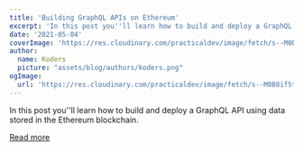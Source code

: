 ```yaml
---
title: 'Building GraphQL APIs on Ethereum'
excerpt: 'In this post you''ll learn how to build and deploy a GraphQL API using data stored in the Ethereum blockchain.'
date: '2021-05-04'
coverImage: 'https://res.cloudinary.com/practicaldev/image/fetch/s--M0B8if5t--/c_imagga_scale,f_auto,fl_progressive,h_420,q_auto,w_1000/https://dev-to-uploads.s3.amazonaws.com/uploads/articles/nf95ssg9zl4v9oyapugl.png'
author:
  name: Koders
  picture: "assets/blog/authors/koders.png"
ogImage:
  url: 'https://res.cloudinary.com/practicaldev/image/fetch/s--M0B8if5t--/c_imagga_scale,f_auto,fl_progressive,h_420,q_auto,w_1000/https://dev-to-uploads.s3.amazonaws.com/uploads/articles/nf95ssg9zl4v9oyapugl.png'
---
```


In this post you''ll learn how to build and deploy a GraphQL API using data stored in the Ethereum blockchain.

[Read more](https://dev.to/dabit3/building-graphql-apis-on-ethereum-4poa)
